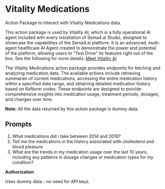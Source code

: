 # Vitality Medications

Action Package to interact with Vitality Medications data.

This action package is used by Vitality AI, which is a fully operational AI agent included with every installation of Sema4.ai Studio, designed to showcase the capabilities of the Sema4.ai platform. It is an advanced, multi-agent healthcare AI Agent created to demonstrate the power and potential of the platform, allowing users to "Test Drive" its features right out of the box. See the following for more details: [Meet Vitality AI](https://sema4.ai/docs/get-started/test-drive)

The Vitality Medications action package provides endpoints for fetching and analyzing medication data. The available actions include retrieving summaries of current medications, accessing the entire medication history within a specified date range, and obtaining detailed medication history based on RxNorm codes. These endpoints are designed to provide comprehensive insights into medication usage, treatment periods, dosages, and changes over time.

**Note:** All the data returned by this action package is dummy data.  

## Prompts

1.  What medications did i take between 2014 and 2016?
2.  Tell me the medications in the history associated with cholesterol and blood pleasure
3.  What are the trends in my medication usage over the last 10 years, including any patterns in dosage changes or medication types for my condition?

**Authorization**

Uses dummy data - no need for API keys.